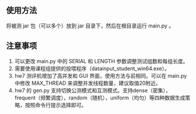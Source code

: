 ## 使用方法

将被测 jar 包（可以多个）放到 jar 目录下，然后在根目录运行 main.py 。

## 注意事项

1. 可以更改 main.py 中的 SERIAL 和  LENGTH 参数调整测试组数和每组长度。
2. 需要使用课程组提供的投喂程序（datainput_student_win64.exe）。
3. hw7 测评机增加了高并发和 GUI 界面，使用方法与前相同。可以在 main.py 中修改 MAX_THREAD 来调整并发线程数量，建议取值20附近。
4. hw7 的 gen.py 支持切换公测模式和互测模式。支持dense（密集），frequent（频繁调度），random（随机），uniform（均匀）等四种数据生成策略，按照命令行提示选择即可。

